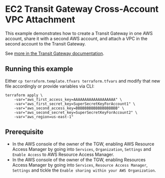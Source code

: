 # EC2 Transit Gateway Cross-Account VPC Attachment

This example demonstrates how to create a Transit Gateway in one AWS account, share it with a second AWS account, and attach a VPC in the second account to the Transit Gateway.

See [more in the Transit Gateway documentation](https://docs.aws.amazon.com/vpc/latest/tgw/tgw-transit-gateways.html).

## Running this example

Either `cp terraform.template.tfvars terraform.tfvars` and modify that new file accordingly or provide variables via CLI:

```
terraform apply \
	-var="aws_first_access_key=AAAAAAAAAAAAAAAAAAA" \
	-var="aws_first_secret_key=SuperSecretKeyForAccount1" \
	-var="aws_second_access_key=BBBBBBBBBBBBBBBBBBB" \
	-var="aws_second_secret_key=SuperSecretKeyForAccount2" \
	-var="aws_region=us-east-1"
```

## Prerequisite 
- In the AWS console of the owner of the TGW, enabling AWS Resource Access Manager by going into `Services`, `Organization`, `Settings` and `Enable Access` to AWS Resource Access Manager. 
- In the AWS console of the owner of the TGW, enabling Resources Access Manager by going into `Services`, `Resource Access Manager`, `Settings` and tickle the `Enable sharing within your AWS Organization`. 
